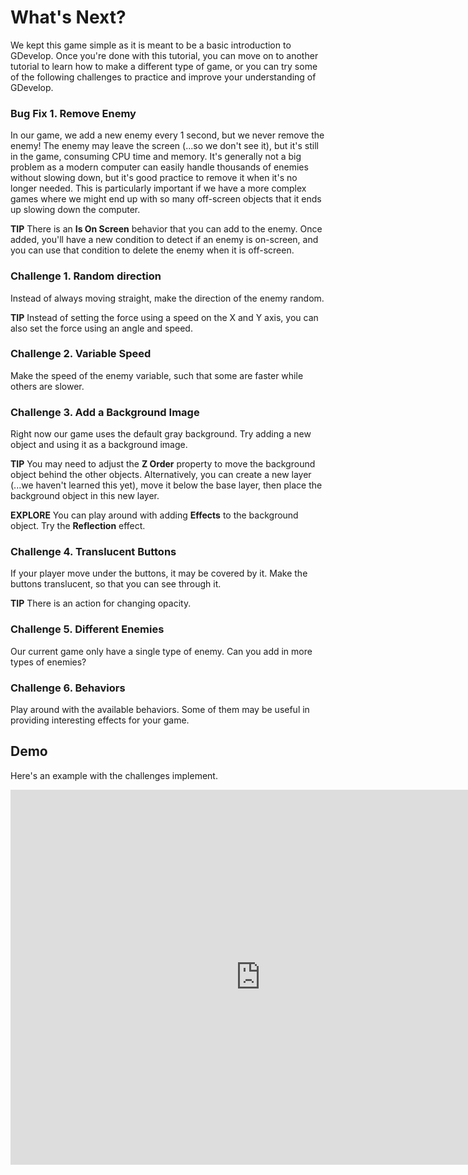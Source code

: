 # What's Next?

We kept this game simple as it is meant to be a basic introduction to GDevelop.
Once you're done with this tutorial, you can move on to another tutorial to learn how to make a different type of game, or you can try some of the following challenges to practice and improve your understanding of GDevelop.

### Bug Fix 1. Remove Enemy

In our game, we add a new enemy every 1 second, but we never remove the enemy!
The enemy may leave the screen (...so we don't see it), but it's still in the game, consuming CPU time and memory.
It's generally not a big problem as a modern computer can easily handle thousands of enemies without slowing down, but it's good practice to remove it when it's no longer needed.
This is particularly important if we have a more complex games where we might end up with so many off-screen objects that it ends up slowing down the computer.

**TIP** There is an **Is On Screen** behavior that you can add to the enemy.
Once added, you'll have a new condition to detect if an enemy is on-screen, and you can use that condition to delete the enemy when it is off-screen.

### Challenge 1. Random direction

Instead of always moving straight, make the direction of the enemy random.

**TIP** Instead of setting the force using a speed on the X and Y axis, you can also set the force using an angle and speed.

### Challenge 2. Variable Speed

Make the speed of the enemy variable, such that some are faster while others are slower.

### Challenge 3. Add a Background Image

Right now our game uses the default gray background.
Try adding a new object and using it as a background image.

**TIP** You may need to adjust the **Z Order** property to move the background object behind the other objects.
Alternatively, you can create a new layer (...we haven't learned this yet), move it below the base layer, then place the background object in this new layer.

**EXPLORE** You can play around with adding **Effects** to the background object.
Try the **Reflection** effect.

### Challenge 4. Translucent Buttons

If your player move under the buttons, it may be covered by it.
Make the buttons translucent, so that you can see through it.

**TIP** There is an action for changing opacity.

### Challenge 5. Different Enemies

Our current game only have a single type of enemy.
Can you add in more types of enemies?

### Challenge 6. Behaviors

Play around with the available behaviors.
Some of them may be useful in providing interesting effects for your game.

## Demo

Here's an example with the challenges implement.

<iframe width="800" height="600" src="https://games.accelerateworkshop.com/dodge/" title="Dodge the Creep" frameborder="0"></iframe>
